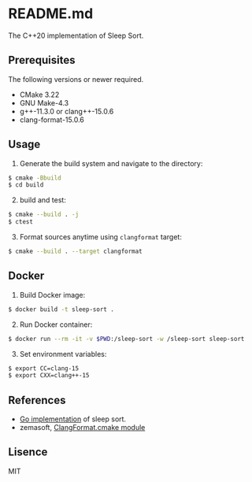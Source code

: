 # README.md

The C++20 implementation of Sleep Sort.

## Prerequisites

The following versions or newer required.

* CMake 3.22
* GNU Make-4.3
* g++-11.3.0 or clang++-15.0.6
* clang-format-15.0.6

## Usage

1. Generate the build system and navigate to the directory:
```bash
$ cmake -Bbuild
$ cd build
```

2. build and test:
```bash
$ cmake --build . -j
$ ctest
```

3. Format sources anytime using `clangformat` target:
```bash
$ cmake --build . --target clangformat
```

## Docker

1. Build Docker image:
```bash
$ docker build -t sleep-sort .
```

2. Run Docker container:
```bash
$ docker run --rm -it -v $PWD:/sleep-sort -w /sleep-sort sleep-sort
```

3. Set environment variables:
```bash
$ export CC=clang-15
$ export CXX=clang++-15
```

## References

* [Go implementation](https://github.com/youpong/sleep-sort) of sleep sort.
* zemasoft, [ClangFormat.cmake module](https://github.com/zemasoft/clangformat-cmake)

## Lisence

MIT

